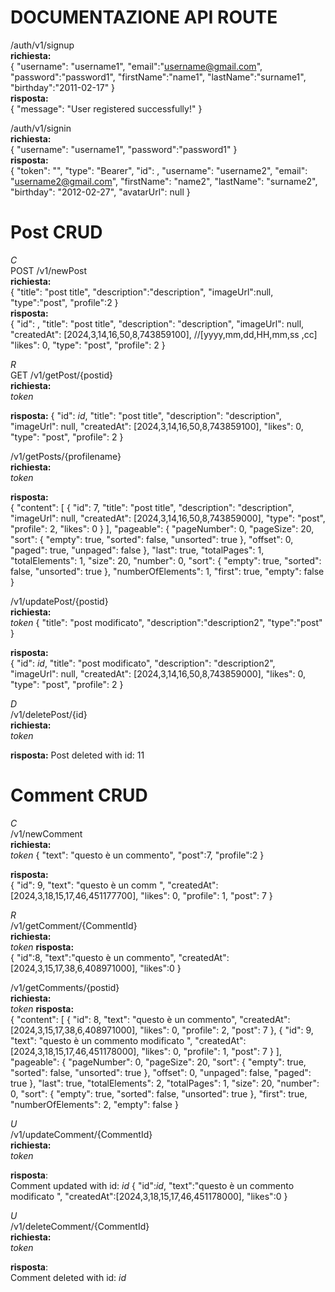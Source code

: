 # DOCUMENTAZIONE API ROUTE

/auth/v1/signup <br>
**richiesta:**<br>
{
"username": "username1",
"email":"username@gmail.com",
"password":"password1",
"firstName":"name1",
"lastName":"surname1",
"birthday":"2011-02-17"
}<br>
**risposta:**<br>
{
"message": "User registered successfully!"
}

/auth/v1/signin<br>
**richiesta:**<br>
{
"username": "username1",
"password":"password1"
}<br>
**risposta:**<br>
{
"token": "<token>",
"type": "Bearer",
"id": <id>,
"username": "username2",
"email": "username2@gmail.com",
"firstName": "name2",
"lastName": "surname2",
"birthday": "2012-02-27",
"avatarUrl": null
}

# Post CRUD

_C_<br>
POST
/v1/newPost <br>
**richiesta:** <br>
{
"title": "post title",
"description":"description",
"imageUrl":null,
"type":"post",
"profile":2
}<br>
**risposta:**<br>
{
"id": <id>,
"title": "post title",
"description": "description",
"imageUrl": null,
"createdAt": [2024,3,14,16,50,8,743859100], //[yyyy,mm,dd,HH,mm,ss ,cc]
"likes": 0,
"type": "post",
"profile": 2
}

_R_ <br>
GET
/v1/getPost/{postid} <br>
**richiesta:** <br>
_token_

**risposta:**
{
"id": _id_,
"title": "post title",
"description": "description",
"imageUrl": null,
"createdAt": [2024,3,14,16,50,8,743859100],
"likes": 0,
"type": "post",
"profile": 2
}

/v1/getPosts/{profilename} <br>
**richiesta:** <br>
_token_

**risposta:**<br>
{
"content": [
{
"id": 7,
"title": "post title",
"description": "description",
"imageUrl": null,
"createdAt": [2024,3,14,16,50,8,743859000],
"type": "post",
"profile": 2,
"likes": 0
}
],
"pageable": {
"pageNumber": 0,
"pageSize": 20,
"sort": {
"empty": true,
"sorted": false,
"unsorted": true
},
"offset": 0,
"paged": true,
"unpaged": false
},
"last": true,
"totalPages": 1,
"totalElements": 1,
"size": 20,
"number": 0,
"sort": {
"empty": true,
"sorted": false,
"unsorted": true
},
"numberOfElements": 1,
"first": true,
"empty": false
}

/v1/updatePost/{postid} <br>
**richiesta:** <br>
_token_
{
"title": "post modificato",
"description":"description2",
"type":"post"
}

**risposta:**<br>
{
"id": _id_,
"title": "post modificato",
"description": "description2",
"imageUrl": null,
"createdAt": [2024,3,14,16,50,8,743859000],
"likes": 0,
"type": "post",
"profile": 2
}

_D_ <br>
/v1/deletePost/{id} <br>
**richiesta:** <br>
_token_

**risposta:**
Post deleted with id: 11

# Comment CRUD

_C_ <br>
/v1/newComment <br>
**richiesta:** <br>
_token_
{
"text": "questo è un commento",
"post":7,
"profile":2
}

**risposta:** <br>
{
"id": 9,
"text": "questo è un comm ",
"createdAt": [2024,3,18,15,17,46,451177700],
"likes": 0,
"profile": 1,
"post": 7
}

_R_ <br>
/v1/getComment/{CommentId}<br>
**richiesta:** <br>
_token_
**risposta:** <br>
{
"id":8,
"text":"questo è un commento",
"createdAt":[2024,3,15,17,38,6,408971000],
"likes":0
}

/v1/getComments/{postid}<br>
**richiesta:** <br>
_token_
**risposta:** <br>
{
"content": [
{
"id": 8,
"text": "questo è un commento",
"createdAt": [2024,3,15,17,38,6,408971000],
"likes": 0,
"profile": 2,
"post": 7
},
{
"id": 9,
"text": "questo è un commento modificato ",
"createdAt": [2024,3,18,15,17,46,451178000],
"likes": 0,
"profile": 1,
"post": 7
}
],
"pageable": {
"pageNumber": 0,
"pageSize": 20,
"sort": {
"empty": true,
"sorted": false,
"unsorted": true
},
"offset": 0,
"unpaged": false,
"paged": true
},
"last": true,
"totalElements": 2,
"totalPages": 1,
"size": 20,
"number": 0,
"sort": {
"empty": true,
"sorted": false,
"unsorted": true
},
"first": true,
"numberOfElements": 2,
"empty": false
}

_U_ <br>
/v1/updateComment/{CommentId}<br>
**richiesta:** <br>
_token_

**risposta**: <br>
Comment updated with id: _id_
{
"id":_id_,
"text":"questo è un commento modificato ",
"createdAt":[2024,3,18,15,17,46,451178000],
"likes":0
}

_U_ <br>
/v1/deleteComment/{CommentId}<br>
**richiesta:** <br>
_token_

**risposta**: <br>
Comment deleted with id: _id_
